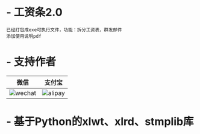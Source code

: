 # - 工资条2.0
    已经打包成exe可执行文件，功能：拆分工资表，群发邮件
    添加使用说明pdf
    
    






# - 支持作者
| 微信                                                        | 支付宝                                                |
| ---------------------------------------------------------- | ---------------------------------------------------- |
| ![wechat](https://github.com/maguag/SendSalary/blob/master/img/wechat4.jpg)   | ![alipay](https://github.com/maguag/SendSalary/blob/master/img/alipay4.jpg)  |




# - 基于Python的xlwt、xlrd、stmplib库


